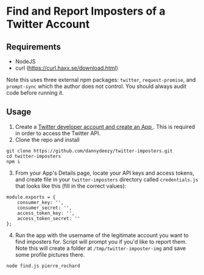 # Find and Report Imposters of a Twitter Account

## Requirements
- NodeJS
- curl (https://curl.haxx.se/download.html)

Note this uses three external npm packages: `twitter`, `request-promise`, and `prompt-sync` which the author does not control. You should always audit code before running it.

## Usage
1. Create a [ Twitter developer account and create an App ](https://developer.twitter.com/). This is required in order to access the Twitter API.
2. Clone the repo and install
```
git clone https://github.com/dannydeezy/twitter-imposters.git
cd twitter-imposters
npm i
```
3. From your App's Details page, locate your API keys and access tokens, and create file in your `twitter-imposters` directory called `credentials.js` that looks like this (fill in the correct values):
```
module.exports = {
    consumer_key: '',
    consumer_secret: '',
    access_token_key: '',
    access_token_secret: ''
};
```
4. Run the app with the username of the legitimate account you want to find imposters for. Script will prompt you if you'd like to report them. Note this will create a folder at `/tmp/twitter-imposter-img` and save some profile pictures there.
```
node find.js pierre_rochard
```